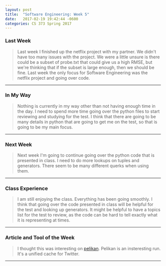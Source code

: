 ```yaml
---
layout: post
title:  "Software Engineering: Week 5"
date:   2017-02-19 19:42:44 -0600
categories: CS 373 Spring 2017
---
```



### Last Week

>Last week I finished up the netflix project with my partner. We didn't have too many issues with the project. We were a little unsure is there could be a subset of probe.txt that could give us a high RMSE, but we're thinking that if the subset is large enough, then we should be fine. Last week the only focus for Software Engineering was the netflix project and going over code.

----


### In My Way

>Nothing is currently in my way other than not having enough time in the day. I need to spend more time going over the python files to start reviewing and studying for the test. I think that there are going to be many details in python that are going to get me on the test, so that is going to be my main focus.

----


### Next Week

> Next week I'm going to continue going over the python code that is presented in class. I need to do more lookups on tuples and generators. There seem to be many different querks when using them.

----


### Class Experience

>I am still enjoying the class. Everything has been going smoothly. I think that going over the code presented in class will be helpful for the test and looking up generators. It might be helpful to have a topics list for the test to review, as the code can be hard to tell exactly what it is representing at times.

----


### Article and Tool of the Week

>I thought this was interesting on [pelikan][pelikan]. Pelikan is an insteresting run. It's a unified cache for Twitter.


----



[pelikan]: https://github.com/twitter/pelikan
